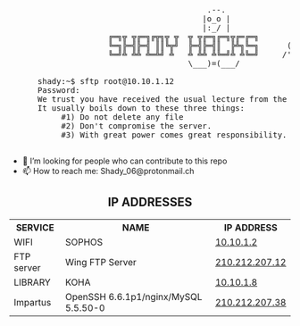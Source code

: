 <pre>

									      .--.
									     |o_o |
									     |:_/ |
				     ╔═╗╦ ╦╔═╗╔╦╗╦ ╦  ╦ ╦╔═╗╔═╗╦╔═╔═╗       //   \ \
				     ╚═╗╠═╣╠═╣ ║║╚╦╝  ╠═╣╠═╣║  ╠╩╗╚═╗      (|     | )
				     ╚═╝╩ ╩╩ ╩═╩╝ ╩   ╩ ╩╩ ╩╚═╝╩ ╩╚═╝     /'\_   _/`\
									  \___)=(___/
									  
	  shady:~$ sftp root@10.10.1.12                                                                     
	  Password:                                                                                          
	  We trust you have received the usual lecture from the local System Administrator.                  
	  It usually boils down to these three things:                                                       
		   #1) Do not delete any file                                                                
		   #2) Don't compromise the server.               
		   #3) With great power comes great responsibility.                                          

</pre>

<ul>
  <li>🤔 I’m looking for people who can contribute to this repo</li>
  <li>📫 How to reach me: Shady_06@protonmail.ch</li>
</ul>

<!-- <h3>CONNECT TO THE NETWORK BEFORE ACCESSING THE FTP SERVER, LOGIN TO SOPHOS DOESN'T MATTER JUST BE CONNECTED TO THE NETWORK</h3> -->

<h2><center>IP ADDRESSES</center></h2>

<table>
  <tr>
    <th>SERVICE</th>
    <th>NAME</th>
    <th>IP ADDRESS</th>
  </tr>
  </tr>
    <td> WIFI </td>
    <td> SOPHOS </td>
    <td><a href="https://10.10.1.2:8090/httpclient.html">10.10.1.2</a></td>
 </tr>
   </tr>
    <td> FTP server </td>
    <td> Wing FTP Server </td>
    <td><a href="http://210.212.207.12/login.html">210.212.207.12</a></td>
 </tr>
 </tr>
   </tr>
    <td> LIBRARY </td>
    <td> KOHA </td>
    <td><a href="http://10.10.1.5/inout/login.php>10.10.1.5</a></td>
 </tr>
 </tr>
   </tr>
    <td> Storage Managment Utility </td>
    <td> HP P2000 G3 </td>
    <td><a href="http://10.10.1.8">10.10.1.8</a></td>
 </tr>
</tr>
   </tr>
    <td> Impartus </td>
    <td>OpenSSH 6.6.1p1/nginx/MySQL 5.5.50-0</td>
    <td><a href="http://210.212.207.38/login/#/">210.212.207.38</a></td>
 </tr>
</table>
